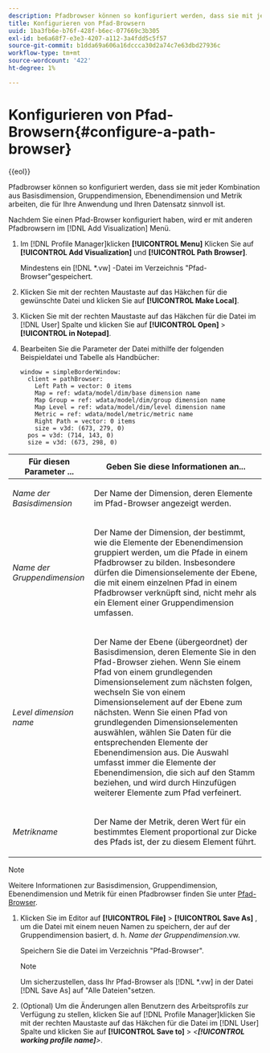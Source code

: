 ```yaml
---
description: Pfadbrowser können so konfiguriert werden, dass sie mit jeder Kombination aus Basisdimension, Gruppendimension, Ebenendimension und Metrik arbeiten, die für Ihre Anwendung und Ihren Datensatz sinnvoll ist.
title: Konfigurieren von Pfad-Browsern
uuid: 1ba3fb6e-b76f-428f-b6ec-077669c3b305
exl-id: be6a68f7-e3e3-4207-a112-3a4fdd5c5f57
source-git-commit: b1dda69a606a16dccca30d2a74c7e63dbd27936c
workflow-type: tm+mt
source-wordcount: '422'
ht-degree: 1%

---
```


# Konfigurieren von Pfad-Browsern{#configure-a-path-browser}

{{eol}}

Pfadbrowser können so konfiguriert werden, dass sie mit jeder Kombination aus Basisdimension, Gruppendimension, Ebenendimension und Metrik arbeiten, die für Ihre Anwendung und Ihren Datensatz sinnvoll ist.

Nachdem Sie einen Pfad-Browser konfiguriert haben, wird er mit anderen Pfadbrowsern im [!DNL Add Visualization] Menü.

1. Im [!DNL Profile Manager]klicken **[!UICONTROL Menu]** Klicken Sie auf **[!UICONTROL Add Visualization]** und **[!UICONTROL Path Browser]**.

   Mindestens ein [!DNL *.vw] -Datei im Verzeichnis &quot;Pfad-Browser&quot;gespeichert.

1. Klicken Sie mit der rechten Maustaste auf das Häkchen für die gewünschte Datei und klicken Sie auf **[!UICONTROL Make Local]**.
1. Klicken Sie mit der rechten Maustaste auf das Häkchen für die Datei im [!DNL User] Spalte und klicken Sie auf **[!UICONTROL Open]** > **[!UICONTROL in Notepad]**.
1. Bearbeiten Sie die Parameter der Datei mithilfe der folgenden Beispieldatei und Tabelle als Handbücher:

   ```
   window = simpleBorderWindow: 
     client = pathBrowser: 
       Left Path = vector: 0 items
       Map = ref: wdata/model/dim/base dimension name
       Map Group = ref: wdata/model/dim/group dimension name
       Map Level = ref: wdata/model/dim/level dimension name
       Metric = ref: wdata/model/metric/metric name
       Right Path = vector: 0 items
       size = v3d: (673, 279, 0)
     pos = v3d: (714, 143, 0)
     size = v3d: (673, 298, 0)
   ```

<table id="table_1DCCB4B24B554B72A781B304B5EB155E"> 
 <thead> 
  <tr> 
   <th colname="col1" class="entry"> Für diesen Parameter ... </th> 
   <th colname="col2" class="entry"> Geben Sie diese Informationen an... </th> 
  </tr> 
 </thead>
 <tbody> 
  <tr> 
   <td colname="col1"> <p><i>Name der Basisdimension</i> </p> </td> 
   <td colname="col2"> <p>Der Name der Dimension, deren Elemente im Pfad-Browser angezeigt werden. </p> </td> 
  </tr> 
  <tr> 
   <td colname="col1"> <p><i>Name der Gruppendimension</i> </p> </td> 
   <td colname="col2"> <p>Der Name der Dimension, der bestimmt, wie die Elemente der Ebenendimension gruppiert werden, um die Pfade in einem Pfadbrowser zu bilden. Insbesondere dürfen die Dimensionselemente der Ebene, die mit einem einzelnen Pfad in einem Pfadbrowser verknüpft sind, nicht mehr als ein Element einer Gruppendimension umfassen. </p> </td> 
  </tr> 
  <tr> 
   <td colname="col1"> <p><i>Level dimension name</i> </p> </td> 
   <td colname="col2"> <p>Der Name der Ebene (übergeordnet) der Basisdimension, deren Elemente Sie in den Pfad-Browser ziehen. Wenn Sie einem Pfad von einem grundlegenden Dimensionselement zum nächsten folgen, wechseln Sie von einem Dimensionselement auf der Ebene zum nächsten. Wenn Sie einen Pfad von grundlegenden Dimensionselementen auswählen, wählen Sie Daten für die entsprechenden Elemente der Ebenendimension aus. Die Auswahl umfasst immer die Elemente der Ebenendimension, die sich auf den Stamm beziehen, und wird durch Hinzufügen weiterer Elemente zum Pfad verfeinert. </p> </td> 
  </tr> 
  <tr> 
   <td colname="col1"> <p><i>Metrikname</i> </p> </td> 
   <td colname="col2"> <p>Der Name der Metrik, deren Wert für ein bestimmtes Element proportional zur Dicke des Pfads ist, der zu diesem Element führt. </p> </td> 
  </tr> 
 </tbody> 
</table>

>[!NOTE]
>
>Weitere Informationen zur Basisdimension, Gruppendimension, Ebenendimension und Metrik für einen Pfadbrowser finden Sie unter [Pfad-Browser](../../../home/c-get-started/c-analysis-vis/c-path-browsers/c-path-browsers.md#concept-f2e9fdafed6e49c2bd111ab425cd6e2b).

1. Klicken Sie im Editor auf **[!UICONTROL File]** > **[!UICONTROL Save As]** , um die Datei mit einem neuen Namen zu speichern, der auf der Gruppendimension basiert, d. h. *Name der Gruppendimension*.vw.

   Speichern Sie die Datei im Verzeichnis &quot;Pfad-Browser&quot;.

   >[!NOTE]
   >
   >Um sicherzustellen, dass Ihr Pfad-Browser als [!DNL *.vw] in der Datei [!DNL Save As] auf &quot;Alle Dateien&quot;setzen.

1. (Optional) Um die Änderungen allen Benutzern des Arbeitsprofils zur Verfügung zu stellen, klicken Sie auf [!DNL Profile Manager]klicken Sie mit der rechten Maustaste auf das Häkchen für die Datei im [!DNL User] Spalte und klicken Sie auf **[!UICONTROL Save to]** > *&lt;**[!UICONTROL working profile name]**>*.

